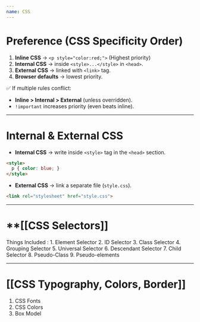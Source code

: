 ```yaml
---
name: CSS
---
```



# **Preference (CSS Specificity Order)**

1. **Inline CSS** → `<p style="color:red;">` (Highest priority)
2. **Internal CSS** → inside `<style>...</style>` in `<head>`.
3. **External CSS** → linked with `<link>` tag.
4. **Browser defaults** → lowest priority.

✅ If multiple rules conflict:

- **Inline > Internal > External** (unless overridden).    
- `!important` increases priority (even beats inline).


---

# Internal & External CSS

- **Internal CSS** → write inside `<style>` tag in the `<head>` section.


```html
<style>
  p { color: blue; }
</style>
```

- **External CSS** → link a separate file (`style.css`).  

```html
<link rel="stylesheet" href="style.css">
```

---

# **[[CSS Selectors]]

Things Included :
	1. Element Selector
	2. ID Selector
	3. Class Selector
	4. Grouping Selector
	5. Universal Selector
	6. Descendant Selector
	7. Child Selector
	8. Pseudo-Class
	9. Pseudo-elements

---

# [[CSS Typography, Colors, Border]]

1. CSS Fonts
2. CSS Colors
3. Box Model 